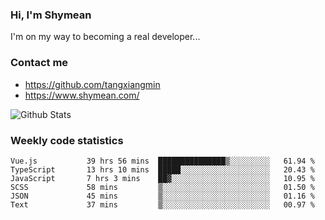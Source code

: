 ### Hi, I'm Shymean

I'm on my way to becoming a real developer...

### Contact me

- <https://github.com/tangxiangmin>
- <https://www.shymean.com/>

![Github Stats](https://github-readme-stats.vercel.app/api?username=tangxiangmin&show_icons=true&theme=dark)


###  Weekly code statistics

<!--START_SECTION:waka-->

```text
Vue.js           39 hrs 56 mins  ███████████████▒░░░░░░░░░   61.94 %
TypeScript       13 hrs 10 mins  █████░░░░░░░░░░░░░░░░░░░░   20.43 %
JavaScript       7 hrs 3 mins    ██▓░░░░░░░░░░░░░░░░░░░░░░   10.95 %
SCSS             58 mins         ▒░░░░░░░░░░░░░░░░░░░░░░░░   01.50 %
JSON             45 mins         ▒░░░░░░░░░░░░░░░░░░░░░░░░   01.16 %
Text             37 mins         ▒░░░░░░░░░░░░░░░░░░░░░░░░   00.97 %
```

<!--END_SECTION:waka-->